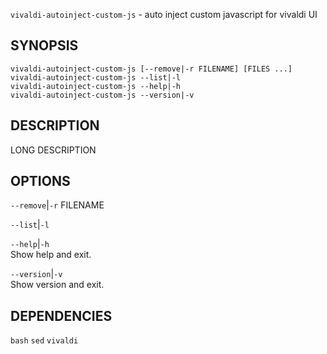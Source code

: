 `vivaldi-autoinject-custom-js` - auto inject custom javascript for vivaldi UI

SYNOPSIS
--------
```text
vivaldi-autoinject-custom-js [--remove|-r FILENAME] [FILES ...]
vivaldi-autoinject-custom-js --list|-l
vivaldi-autoinject-custom-js --help|-h
vivaldi-autoinject-custom-js --version|-v
```

DESCRIPTION
-----------
LONG DESCRIPTION


OPTIONS
-------

`--remove`|`-r` FILENAME  

`--list`|`-l`  

`--help`|`-h`  
Show help and exit.

`--version`|`-v`  
Show version and exit.


DEPENDENCIES
------------
`bash`
`sed`
`vivaldi`



